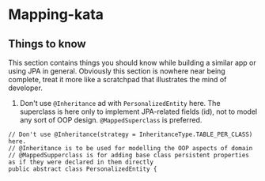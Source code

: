 # Mapping-kata

## Things to know
This section contains things you should know while building a similar app or using JPA in general. Obviously this section is nowhere near being complete, treat it more like a scratchpad that illustrates the mind of developer.


1. Don't use `@Inheritance` ad with ``PersonalizedEntity`` here. The superclass is here only to implement JPA-related fields (id), not to model any sort of OOP design. `@MappedSuperclass` is preferred.
```@MappedSuperclass
// Don't use @Inheritance(strategy = InheritanceType.TABLE_PER_CLASS) here.
// @Inheritance is to be used for modelling the OOP aspects of domain
// @MappedSupperclass is for adding base class persistent properties as if they were declared in them directly
public abstract class PersonalizedEntity {
```
